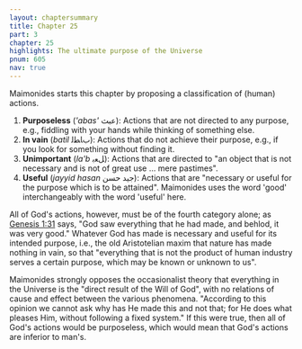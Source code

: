 ```yaml
---
layout: chaptersummary
title: Chapter 25
part: 3
chapter: 25
highlights: The ultimate purpose of the Universe
pnum: 605
nav: true
---
```


Maimonides starts this chapter by proposing a classification of (human) actions.
1. **Purposeless** (_'abas'_ عبث): Actions that are not directed to any purpose, e.g., fiddling with your hands while thinking of something else.
2. **In vain** (_batil_ ﺏﺎﻄﻟ): Actions that do not achieve their purpose, e.g., if you look for something without finding it. 
3. **Unimportant** (_la'b_ ﻞﻌﺑ): Actions that are directed to "an object that is not necessary and is not of great use ... mere pastimes".
4. **Useful** (_jayyid hasan_ جيد حسن): Actions that are "necessary or useful for the purpose which is to be attained". Maimonides uses the word 'good' interchangeably with the word 'useful' here.

All of God's actions, however, must be of the fourth category alone; as [Genesis 1:31](https://www.sefaria.org/Genesis.1.31) says, "God saw everything that he had made, and behlod, it was very good." Whatever God has made is necessary and useful for its intended purpose, i.e., the old Aristotelian maxim that nature has made nothing in vain, so that "everything that is not the product of human industry serves a certain purpose, which may be known or unknown to us".

Maimonides strongly opposes the occasionalist theory that everything in the Universe is the "direct result of the Will of God", with no relations of cause and effect between the various phenomena. "According to this opinion we cannot ask why has He made this and not that; for He does what pleases Him, without following a fixed system." If this were true, then all of God's actions would be purposeless, which would mean that God's actions are inferior to man's.


